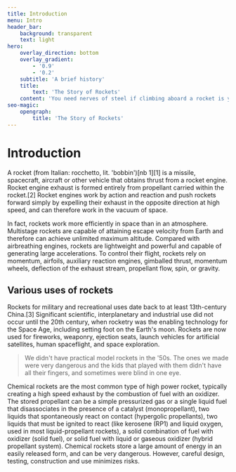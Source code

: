 ```yaml
---
title: Introduction
menu: Intro
header_bar:
    background: transparent
    text: light
hero:
    overlay_direction: bottom
    overlay_gradient:
        - '0.9'
        - '0.2'
    subtitle: 'A brief history'
    title:
        text: 'The Story of Rockets'
    content: 'You need nerves of steel if climbing aboard a rocket is your career path.'
seo-magic:
    opengraph:
        title: 'The Story of Rockets'
---
```


# Introduction 

A rocket (from Italian: rocchetto, lit. 'bobbin')[nb 1][1] is a missile, spacecraft, aircraft or other vehicle that obtains thrust from a rocket engine. Rocket engine exhaust is formed entirely from propellant carried within the rocket.[2] Rocket engines work by action and reaction and push rockets forward simply by expelling their exhaust in the opposite direction at high speed, and can therefore work in the vacuum of space.

In fact, rockets work more efficiently in space than in an atmosphere. Multistage rockets are capable of attaining escape velocity from Earth and therefore can achieve unlimited maximum altitude. Compared with airbreathing engines, rockets are lightweight and powerful and capable of generating large accelerations. To control their flight, rockets rely on momentum, airfoils, auxiliary reaction engines, gimballed thrust, momentum wheels, deflection of the exhaust stream, propellant flow, spin, or gravity.

## Various uses of rockets

Rockets for military and recreational uses date back to at least 13th-century China.[3] Significant scientific, interplanetary and industrial use did not occur until the 20th century, when rocketry was the enabling technology for the Space Age, including setting foot on the Earth's moon. Rockets are now used for fireworks, weaponry, ejection seats, launch vehicles for artificial satellites, human spaceflight, and space exploration.

> We didn't have practical model rockets in the '50s. The ones we made were very dangerous and the kids that played with them didn't have all their fingers, and sometimes were blind in one eye.

Chemical rockets are the most common type of high power rocket, typically creating a high speed exhaust by the combustion of fuel with an oxidizer. The stored propellant can be a simple pressurized gas or a single liquid fuel that disassociates in the presence of a catalyst (monopropellant), two liquids that spontaneously react on contact (hypergolic propellants), two liquids that must be ignited to react (like kerosene (RP1) and liquid oxygen, used in most liquid-propellant rockets), a solid combination of fuel with oxidizer (solid fuel), or solid fuel with liquid or gaseous oxidizer (hybrid propellant system). Chemical rockets store a large amount of energy in an easily released form, and can be very dangerous. However, careful design, testing, construction and use minimizes risks.
